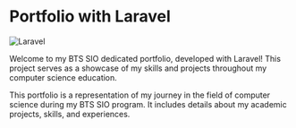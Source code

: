 # Portfolio with Laravel

![Laravel](https://img.shields.io/badge/Laravel-Framework-red)

Welcome to my BTS SIO dedicated portfolio, developed with Laravel! This project serves as a showcase of my skills and projects throughout my computer science education.

This portfolio is a representation of my journey in the field of computer science during my BTS SIO program. It includes details about my academic projects, skills, and experiences.
